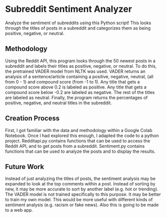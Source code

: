 # Subreddit Sentiment Analyzer 
Analyze the sentiment of subreddits using this Python script! This looks through the titles of posts in a subreddit and categorizes them as being
positive, negative, or neutral.

## Methodology
Using the Reddit API, this program looks through the 50 newest posts in a subreddit and labels their titles as positive, negative, or neutral.
To do this, the pretrained VADER model from NLTK was used. VADER returns an analysis of a sentence/article containing a positive, negative, 
neutral, (all from 0 - 1) and compound score (from -1 to 1). Any title that gets a compound score above 0.2 is labeled as positive. Any title that 
gets a compound score below -0.2 are labeled as negative. The rest of the titles are labeled as neutral. Finally, the program returns the percentages
of positive, negative, and neutral titles in the subreddit.

## Creation Process
First, I got familiar with the data and methodology within a Google Colab Notebook. Once I had explored this enough, I adapted the code to a python
project. Redditapi.py contains functions that can be used to access the Reddit API, and to get posts from a subreddit. Sentiment.py contains functions
that can be used to analyze the posts and to display the results.

## Future Work
Instead of just analyzing the titles of posts, the sentiment analysis may be expanded to look at the top comments within a post. Instead of sorting by
new, it may be more accurate to sort by another label (e.g. hot or trending). The VADER model is not trained specifically to this purpose. It may be 
better to train my own model. This would be more useful with different kinds of sentiment analysis (e.g. racism or fake news). Also this is going to be made to 
a web app.
